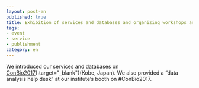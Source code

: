 ```yaml
---
layout: post-en
published: true
title: Exhibition of services and databases and organizing workshops and forums on ConBio2017
tags:
- event
- service
- publishment
category: en
---
```


We introduced our services and databases on [ConBio2017](http://www2.aeplan.co.jp/conbio2017/){:target="_blank"}(Kobe, Japan). We also provided a “data analysis help desk” at our institute’s booth on #ConBio2017.